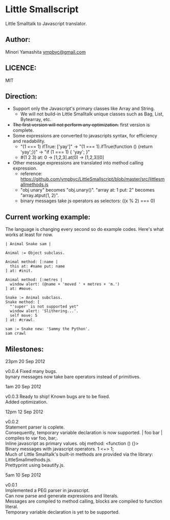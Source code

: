 Little Smallscript
==================
Little Smalltalk to Javascript translator.

Author:
-------
Minori Yamashita <ympbyc@gmail.com>

LICENCE:
--------
MIT

Direction:
----------
* Support only the Javascript's primary classes like Array and String. 
  * We will not build-in Little Smalltalk unique classes such as Bag, List, Bytearray, etc.
* <del>The first version will not perform any optimization.</del> first version is complete.
* Some expressions are converted to javascripts syntax, for efficiency and readability.
  * "(1 === 1) ifTrue: ['yay']" -> "(1 === 1).ifTrue(function () {return 'yay';})" -> "if (1 === 1) { 'yay'; }"
  * #(1 2 3) at: 0 -> [1,2,3].at(0) -> [1,2,3][0]
* Other message expressions are translated into method calling expression.
  * reference: https://github.com/ympbyc/LittleSmallscript/blob/master/src/littlesmallmethods.js
  * "obj unary" becomes "obj.unary()". "array at: 1 put: 2" becomes "array.atput(1, 2)".
  * binary messages take js operators as selectors: ((x % 2) === 0)

Current working example:
------------------------
The language is changing every second so do example codes. Here's what works at least for now.

```smalltalk
| Animal Snake sam |

Animal := Object subclass.

Animal method: [:name | 
  this at: #name put: name
] at: #init.

Animal method: [:metres |
  window alert: (@name + 'moved ' + metres + 'm.')
] at: #move.

Snake := Animal subclass.
Snake method: [
  "'super' is not supported yet"
  window alert: 'Slithering...'.
  self move: 5
] at: #crawl.

sam := Snake new: 'Sammy the Python'.
sam crawl
```

Milestones:
----------

23pm 20 Sep 2012

v0.0.4
Fixed many bugs.  
bynary messages now take bare operators instead of primitives.


1am 20 Sep 2012

v0.0.3
Ready to ship! Known bugs are to be fixed.  
Added optimization.

12pm 12 Sep 2012  

v0.0.2  
Statement parser is coplete.  
Consequently, temporary variable declaration is now supported. | foo bar | compiles to var foo, bar;.  
Inline javascript as primary values. obj method: <function () {}>  
Binary messages with javascript operators. 1 <+> 1;  
Much of Little Smalltalk's built-in methods are provided via the library: LittleSmallmethods.js.  
Prettyprint using beautify.js.  

5am 10 Sep 2012  

v0.0.1  
Implemented a PEG parser in javascript.  
Can now parse and generate expressions and literals.  
Messages are compiled to method calling, blocks are compiled to function literal.  
Temporary variable declaration is yet to be supported.  